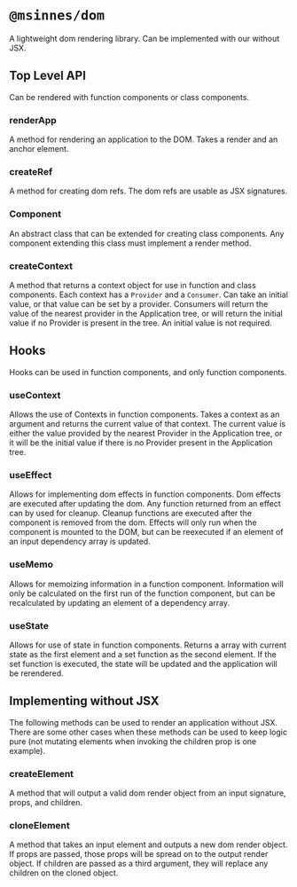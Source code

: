 [comment]: <> (// TODO: make a pass on this)
# `@msinnes/dom`

A lightweight dom rendering library. Can be implemented with our without JSX.

## Top Level API

Can be rendered with function components or class components.

### renderApp

A method for rendering an application to the DOM. Takes a render and an anchor element.

### createRef

A method for creating dom refs. The dom refs are usable as JSX signatures.

### Component

An abstract class that can be extended for creating class components. Any component extending this class must implement a render method.

### createContext

A method that returns a context object for use in function and class components. Each context has a `Provider` and a `Consumer`. Can take an initial value, or that value can be set by a provider. Consumers will return the value of the nearest provider in the Application tree, or will return the initial value if no Provider is present in the tree. An initial value is not required.

## Hooks

Hooks can be used in function components, and only function components.

### useContext

Allows the use of Contexts in function components. Takes a context as an argument and returns the current value of that context. The current value is either the value provided by the nearest Provider in the Application tree, or it will be the initial value if there is no Provider present in the Application tree.

### useEffect

Allows for implementing dom effects in function components. Dom effects are executed after updating the dom. Any function returned from an effect can by used for cleanup. Cleanup functions are executed after the component is removed from the dom. Effects will only run when the component is mounted to the DOM, but can be reexecuted if an element of an input dependency array is updated.

### useMemo

Allows for memoizing information in a function component. Information will only be calculated on the first run of the function component, but can be recalculated by updating an element of a dependency array.

### useState

Allows for use of state in function components. Returns a array with current state as the first element and a set function as the second element. If the set function is executed, the state will be updated and the application will be rerendered.

## Implementing without JSX

The following methods can be used to render an application without JSX. There are some other cases when these methods can be used to keep logic pure (not mutating elements when invoking the children prop is one example).

### createElement

A method that will output a valid dom render object from an input signature, props, and children.

### cloneElement

A method that takes an input element and outputs a new dom render object. If props are passed, those props will be spread on to the output render object. If children are passed as a third argument, they will replace any children on the cloned object.